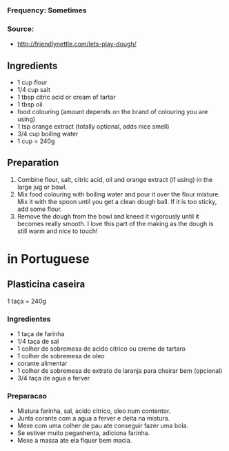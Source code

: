 ### Frequency: Sometimes

### Source: 
* http://friendlynettle.com/lets-play-dough/ 

## Ingredients
* 1 cup flour 
* 1/4 cup salt 
* 1 tbsp citric acid or cream of tartar 
* 1 tbsp oil 
* food colouring (amount depends on the brand of colouring you are using) 
* 1 tsp orange extract (totally optional, adds nice smell) 
* 3/4 cup boiling water 
* 1 cup = 240g 

## Preparation
1. Combine flour, salt, citric acid, oil and orange extract (if using) in the large jug or bowl. 
2. Mix food colouring with boiling water and pour it over the flour mixture. Mix it with the spoon until you get a clean dough ball. If it is too sticky, add some flour. 
3. Remove the dough from the bowl and kneed it vigorously until it becomes really smooth. I love this part of the making as the dough is still warm and nice to touch! 


# in Portuguese
## Plasticina caseira

1 taça = 240g

### Ingredientes
* 1 taça de farinha 
* 1/4 taça de sal
* 1 colher de sobremesa de acido citrico ou creme de tartaro
* 1 colher de sobremesa de oleo
* corante alimentar
* 1 colher de sobremesa de extrato de laranja para cheirar bem (opcional)
* 3/4 taça de agua a ferver

### Preparacao
* Mistura farinha, sal, acido citrico, oleo num contentor.
* Junta corante com a agua a ferver e deita na mistura.
* Mexe com uma colher de pau ate conseguir fazer uma bola.
* Se estiver muito peganhenta, adiciona farinha.
* Mexe a massa ate ela fiquer bem macia.
